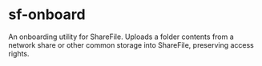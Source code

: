 # sf-onboard
An onboarding utility for ShareFile. Uploads a folder contents from a network share or other common storage into ShareFile, preserving access rights.
